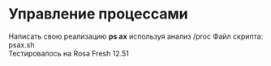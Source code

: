 <h1>Управление процессами</h1>

Написать свою реализацию <b>ps ax</b> используя анализ /proc
Файл скрипта: psax.sh<br>
Тестировалось на Rosa Fresh 12.51<br>
